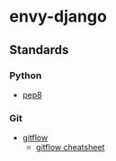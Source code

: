 # envy-django

## Standards
### Python
 * [pep8](http://legacy.python.org/dev/peps/pep-0008/)

### Git
 * [gitflow](https://github.com/nvie/gitflow)
   * [gitflow cheatsheet](https://gist.github.com/kristopherjohnson/8979538)
